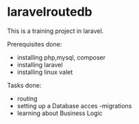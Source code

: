 # laravelroutedb
This is a training project in laravel.

Prerequisites done:
  - installing php,mysql, composer
  - installing laravel
  - installing linux valet

Tasks done:
  - routing
  - setting up a Database acces
      -migrations
  - learning about Business Logic
